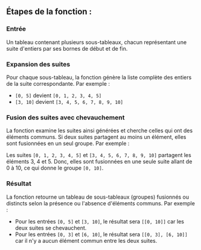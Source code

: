 ## Étapes de la fonction :

### Entrée
Un tableau contenant plusieurs sous-tableaux, chacun représentant une suite d'entiers par ses bornes de début et de fin.

### Expansion des suites
Pour chaque sous-tableau, la fonction génère la liste complète des entiers de la suite correspondante. Par exemple :

- `[0, 5]` devient `[0, 1, 2, 3, 4, 5]`
- `[3, 10]` devient `[3, 4, 5, 6, 7, 8, 9, 10]`

### Fusion des suites avec chevauchement
La fonction examine les suites ainsi générées et cherche celles qui ont des éléments communs. Si deux suites partagent au moins un élément, elles sont fusionnées en un seul groupe. Par exemple :

Les suites `[0, 1, 2, 3, 4, 5]` et `[3, 4, 5, 6, 7, 8, 9, 10]` partagent les éléments 3, 4 et 5. Donc, elles sont fusionnées en une seule suite allant de 0 à 10, ce qui donne le groupe `[0, 10]`.

### Résultat
La fonction retourne un tableau de sous-tableaux (groupes) fusionnés ou distincts selon la présence ou l'absence d'éléments communs. Par exemple :

- Pour les entrées `[0, 5]` et `[3, 10]`, le résultat sera `[[0, 10]]` car les deux suites se chevauchent.
- Pour les entrées `[0, 3]` et `[6, 10]`, le résultat sera `[[0, 3], [6, 10]]` car il n'y a aucun élément commun entre les deux suites.
